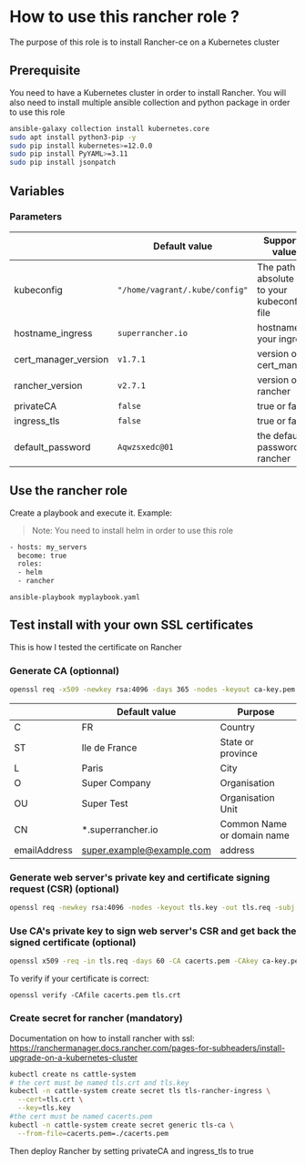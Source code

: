 # How to use this rancher role  ?

The purpose of this role is to install Rancher-ce on a Kubernetes cluster

## Prerequisite

You need to have a Kubernetes cluster in order to install Rancher.
You will also need to install multiple ansible collection and python package in order to use this role

```bash
ansible-galaxy collection install kubernetes.core
sudo apt install python3-pip -y
sudo pip install kubernetes>=12.0.0
sudo pip install PyYAML>=3.11
sudo pip install jsonpatch
```

## Variables

### Parameters

|                | Default value                         | Supported values                         |
|----------------|-------------------------------|-----------------------------|
| kubeconfig | `"/home/vagrant/.kube/config"` | The path absolute path to your kubeconfig file           |
| hostname_ingress | `superrancher.io` | hostname for your ingress |
| cert_manager_version | `v1.7.1` | version of the cert_manager |
| rancher_version | `v2.7.1` | version of rancher |
| privateCA | `false` | true or false |
| ingress_tls | `false` | true or false |
| default_password | `Aqwzsxedc@01` | the default password for rancher |

## Use the rancher role

Create a playbook and execute it. Example:
> Note: You need to install helm in order to use this role

```bash
- hosts: my_servers
  become: true
  roles:
  - helm
  - rancher
```

`ansible-playbook myplaybook.yaml`

## Test install with your own SSL certificates

This is how I tested the certificate on Rancher

### Generate CA (optionnal)

```bash
openssl req -x509 -newkey rsa:4096 -days 365 -nodes -keyout ca-key.pem -out cacerts.pem -subj "/C=FR/ST=Ile de France/L=Paris/O=Super Company/OU=Super Test/CN=*.superrancher.io/emailAddress=super.example@example.com"
```

|                | Default value                         | Purpose                        |
|----------------|-------------------------------|-----------------------------|
| C | FR | Country|
|ST | Ile de France |  State or province |
| L | Paris | City |
| O | Super Company | Organisation |
| OU | Super Test | Organisation Unit |
|CN | *.superrancher.io | Common Name or domain name |
|emailAddress |<super.example@example.com> | address|

### Generate web server's private key and certificate signing request (CSR) (optional)

```bash
openssl req -newkey rsa:4096 -nodes -keyout tls.key -out tls.req -subj "/C=FR/ST=Ile de France/L=Paris/O=Super Company/OU=Super Rancher/CN=*.superrancher.io/emailAddress=super@example.com"
```

### Use CA's private key to sign web server's CSR and get back the signed certificate (optional)

```bash
openssl x509 -req -in tls.req -days 60 -CA cacerts.pem -CAkey ca-key.pem -CAcreateserial -out tls.crt
```

To verify if your certificate is correct:

`openssl verify -CAfile cacerts.pem tls.crt`

### Create secret for rancher (mandatory)

Documentation on how to install rancher with ssl: <https://ranchermanager.docs.rancher.com/pages-for-subheaders/install-upgrade-on-a-kubernetes-cluster>

```bash
kubectl create ns cattle-system
# the cert must be named tls.crt and tls.key
kubectl -n cattle-system create secret tls tls-rancher-ingress \
  --cert=tls.crt \
  --key=tls.key
#the cert must be named cacerts.pem
kubectl -n cattle-system create secret generic tls-ca \
  --from-file=cacerts.pem=./cacerts.pem
```

Then deploy Rancher by setting privateCA and ingress_tls  to true
